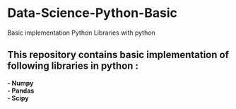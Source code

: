 # Data-Science-Python-Basic
Basic implementation Python Libraries with python
## This repository contains basic implementation of following libraries in python :
   **- Numpy**<br/>
   **- Pandas**<br/>
   **- Scipy**<br/>
   
